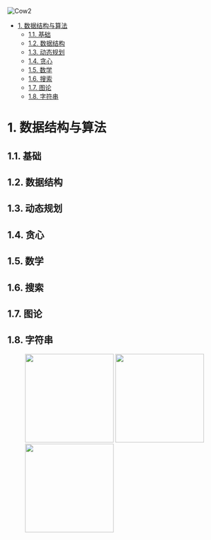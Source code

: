 
![Cow2](https://github.com/liupengsay/PCRecord/blob/main/algorithm/picture/title_liupengsay.png?raw=true)


- [1. 数据结构与算法](#1-数据结构与算法)
  - [1.1. 基础](#11-基础)
  - [1.2. 数据结构](#12-数据结构)
  - [1.3. 动态规划](#13-动态规划)
  - [1.4. 贪心](#14-贪心)
  - [1.5. 数学](#15-数学)
  - [1.6. 搜索](#16-搜索)
  - [1.7. 图论](#17-图论)
  - [1.8. 字符串](#18-字符串)




# 1. 数据结构与算法
## 1.1. 基础
## 1.2. 数据结构

## 1.3. 动态规划

## 1.4. 贪心
## 1.5. 数学
## 1.6. 搜索
## 1.7. 图论

## 1.8. 字符串

<figure class="third">
    <img src="https://github.com/liupengsay/PCRecord/blob/main/algorithm/picture/leetcode_liupengsay.png?raw=true" 
    width="200"/>
    <img src="https://github.com/liupengsay/PCRecord/blob/main/algorithm/picture/codeforces_liupengsay.png?raw=true" width="200"/>
    <img src="https://github.com/liupengsay/PCRecord/blob/main/algorithm/picture/luogu_liupengsay.png?raw=true" width="200"/>
</figure>




